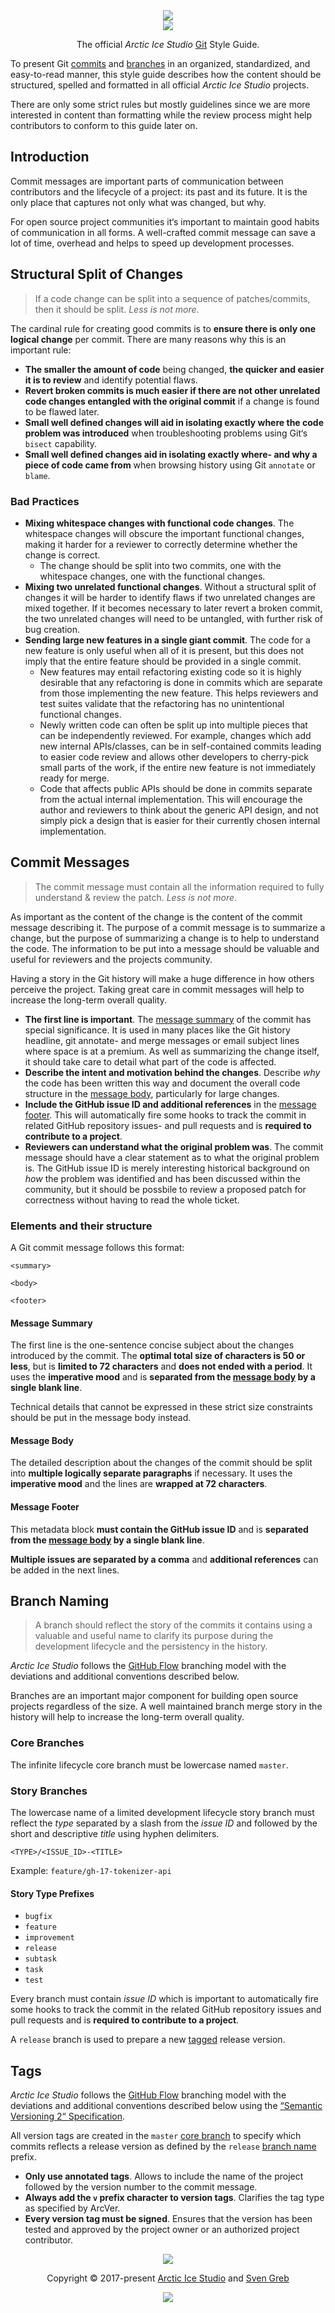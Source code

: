 <div align="center"><img src="https://raw.githubusercontent.com/arcticicestudio/styleguide-git/master/assets/banner-repository.svg?sanitize=true"/></div>

<div align="center"><a href="https://github.com/arcticicestudio/styleguide-git/blob/master/CHANGELOG.md"><img src="https://img.shields.io/github/release/arcticicestudio/styleguide-git.svg?style=flat-square&label=Release&logo=github&logoColor=eceff4&colorA=4c566a&colorB=88c0d0"/></a></div>

<p align="center">The official <em>Arctic Ice Studio</em> <a href="https://git-scm.com" target="_blank">Git</a> Style Guide.</p>

To present Git [commits][git-docs-commit] and [branches][git-docs-branch] in an organized, standardized, and easy-to-read manner, this style guide describes how the content should be structured, spelled and formatted in all official _Arctic Ice Studio_ projects.

There are only some strict rules but mostly guidelines since we are more interested in content than formatting while the review process might help contributors to conform to this guide later on.

## Introduction

Commit messages are important parts of communication between contributors and the lifecycle of a project: its past and its future. It is the only place that captures not only what was changed, but why.

For open source project communities it‘s important to maintain good habits of communication in all forms. A well-crafted commit message can save a lot of time, overhead and helps to speed up development processes.

## Structural Split of Changes

> If a code change can be split into a sequence of patches/commits, then it should be split.
> _Less is not more_.

The cardinal rule for creating good commits is to **ensure there is only one logical change** per commit. There are many reasons why this is an important rule:

- **The smaller the amount of code** being changed, **the quicker and easier it is to review** and identify potential flaws.
- **Revert broken commits is much easier if there are not other unrelated code changes entangled with the original commit** if a change is found to be flawed later.
- **Small well defined changes will aid in isolating exactly where the code problem was introduced** when troubleshooting problems using Git‘s `bisect` capability.
- **Small well defined changes aid in isolating exactly where- and why a piece of code came from** when browsing history using Git `annotate` or `blame`.

### Bad Practices

- **Mixing whitespace changes with functional code changes**. The whitespace changes will obscure the important functional changes, making it harder for a reviewer to correctly determine whether the change is correct.
  - The change should be split into two commits, one with the whitespace changes, one with the functional changes.
- **Mixing two unrelated functional changes**. Without a structural split of changes it will be harder to identify flaws if two unrelated changes are mixed together. If it becomes necessary to later revert a broken commit, the two unrelated changes will need to be untangled, with further risk of bug creation.
- **Sending large new features in a single giant commit**. The code for a new feature is only useful when all of it is present, but this does not imply that the entire feature should be provided in a single commit.
  - New features may entail refactoring existing code so it is highly desirable that any refactoring is done in commits which are separate from those implementing the new feature. This helps reviewers and test suites validate that the refactoring has no unintentional functional changes.
  - Newly written code can often be split up into multiple pieces that can be independently reviewed. For example, changes which add new internal APIs/classes, can be in self-contained commits leading to easier code review and allows other developers to cherry-pick small parts of the work, if the entire new feature is not immediately ready for merge.
  - Code that affects public APIs should be done in commits separate from the actual internal implementation. This will encourage the author and reviewers to think about the generic API design, and not simply pick a design that is easier for their currently chosen internal implementation.

## Commit Messages

> The commit message must contain all the information required to fully understand & review the patch.
> _Less is not more_.

As important as the content of the change is the content of the commit message describing it. The purpose of a commit message is to summarize a change, but the purpose of summarizing a change is to help to understand the code. The information to be put into a message should be valuable and useful for reviewers and the projects community.

Having a story in the Git history will make a huge difference in how others perceive the project. Taking great care in commit messages will help to increase the long-term overall quality.

- **The first line is important**. The [message summary](#message-summary) of the commit has special significance. It is used in many places like the Git history headline, git annotate- and merge messages or email subject lines where space is at a premium. As well as summarizing the change itself, it should take care to detail what part of the code is affected.
- **Describe the intent and motivation behind the changes**. Describe _why_ the code has been written this way and document the overall code structure in the [message body](#message-body), particularly for large changes.
- **Include the GitHub issue ID and additional references** in the [message footer](#message-footer). This will automatically fire some hooks to track the commit in related GitHub repository issues- and pull requests and is **required to contribute to a project**.
- **Reviewers can understand what the original problem was**. The commit message should have a clear statement as to what the original problem is. The GitHub issue ID is merely interesting historical background on _how_ the problem was identified and has been discussed within the community, but it should be possbile to review a proposed patch for correctness without having to read the whole ticket.

### Elements and their structure

A Git commit message follows this format:

```raw
<summary>

<body>

<footer>
```

#### Message Summary

The first line is the one-sentence concise subject about the changes introduced by the commit. The **optimal total size of characters is 50 or less**, but is **limited to 72 characters** and **does not ended with a period**. It uses the **imperative mood** and is **separated from the [message body](#message-body) by a single blank line**.

Technical details that cannot be expressed in these strict size constraints should be put in the message body instead.

#### Message Body

The detailed description about the changes of the commit should be split into **multiple logically separate paragraphs** if necessary. It uses the **imperative mood** and the lines are **wrapped at 72 characters**.

#### Message Footer

This metadata block **must contain the GitHub issue ID** and is **separated from the [message body](#message-body) by a single blank line**.

**Multiple issues are separated by a comma** and **additional references** can be added in the next lines.

## Branch Naming

> A branch should reflect the story of the commits it contains using a valuable and useful name to clarify its purpose during the development lifecycle and the persistency in the history.

_Arctic Ice Studio_ follows the [GitHub Flow][github_flow] branching model with the deviations and additional conventions described below.

Branches are an important major component for building open source projects regardless of the size. A well maintained branch merge story in the history will help to increase the long-term overall quality.

### Core Branches

The infinite lifecycle core branch must be lowercase named `master`.

### Story Branches

The lowercase name of a limited development lifecycle story branch must reflect the _type_ separated by a slash from the _issue ID_ and followed by the short and descriptive _title_ using hyphen delimiters.

```raw
<TYPE>/<ISSUE_ID>-<TITLE>
```

Example: `feature/gh-17-tokenizer-api`

#### Story Type Prefixes

- `bugfix`
- `feature`
- `improvement`
- `release`
- `subtask`
- `task`
- `test`

Every branch must contain _issue ID_ which is important to automatically fire some hooks to track the commit in the related GitHub repository issues and pull requests and is **required to contribute to a project**.

A `release` branch is used to prepare a new [tagged](#tags) release version.

## Tags

_Arctic Ice Studio_ follows the [GitHub Flow][github_flow] branching model with the deviations and additional conventions described below using the [“Semantic Versioning 2“ Specification][semver-2].

All version tags are created in the `master` [core branch](#core-branches) to specify which commits reflects a release version as defined by the `release` [branch name](#branch-naming) prefix.

- **Only use annotated tags**. Allows to include the name of the project followed by the version number to the commit message.
- **Always add the `v` prefix character to version tags**. Clarifies the tag type as specified by ArcVer.
- **Every version tag must be signed**. Ensures that the version has been tested and approved by the project owner or an authorized project contributor.

<p align="center"><img src="https://raw.githubusercontent.com/arcticicestudio/nord-docs/master/assets/images/nord/repository-footer-separator.svg?sanitize=true" /></p>

<p align="center">Copyright &copy; 2017-present <a href="https://www.arcticicestudio.com" target="_blank">Arctic Ice Studio</a> and <a href="https://www.svengreb.de" target="_blank">Sven Greb</a></p>

<p align="center"><a href="https://github.com/arcticicestudio/styleguide-git/blob/master/LICENSE.md"><img src="https://img.shields.io/static/v1.svg?style=flat-square&label=License&message=MIT&logoColor=eceff4&logo=github&colorA=4c566a&colorB=88c0d0"/></a></p>

[git-docs-branch]: https://git-scm.com/docs/git-branch
[git-docs-commit]: https://git-scm.com/docs/git-commit
[github_flow]: https://guides.github.com/introduction/flow
[semver-2]: https://semver.org/spec/v2.0.0.html

